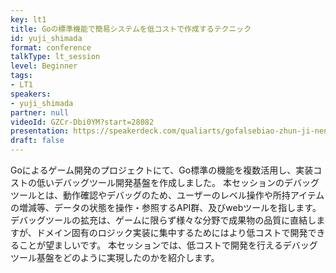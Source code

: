 ```yaml
---
key: lt1
title: Goの標準機能で簡易システムを低コストで作成するテクニック
id: yuji_shimada
format: conference
talkType: lt_session
level: Beginner
tags:
- LT1
speakers:
- yuji_shimada
partner: null
videoId: GZCr-Dbi0YM?start=28082
presentation: https://speakerdeck.com/qualiarts/gofalsebiao-zhun-ji-neng-dejian-yi-sisutemuwodi-kosutodezuo-cheng-surutekunituku
draft: false
---
```

Goによるゲーム開発のプロジェクトにて、Go標準の機能を複数活用し、実装コストの低いデバッグツール開発基盤を作成しました。
本セッションのデバッグツールとは、動作確認やデバッグのため、ユーザーのレベル操作や所持アイテムの増減等、データの状態を操作・参照するAPI群、及びwebツールを指します。
デバッグツールの拡充は、ゲームに限らず様々な分野で成果物の品質に直結しますが、ドメイン固有のロジック実装に集中するためにはより低コストで開発できることが望ましいです。
本セッションでは、低コストで開発を行えるデバッグツール基盤をどのように実現したのかを紹介します。